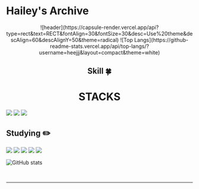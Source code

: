 # Hailey's Archive
<div align=center>
![header](https://capsule-render.vercel.app/api?type=rect&text=RECT&fontAlign=30&fontSize=30&desc=Use%20theme&descAlign=60&descAlignY=50&theme=radical)
![Top Langs](https://github-readme-stats.vercel.app/api/top-langs/?username=heejjj&layout=compact&theme=white)
 
<!-- (https://capsule-render.vercel.app/api?type=waving&color=gradient&height=120&animation=fadeIn&section=footer&text=&fontAlign=70) --!>

 <!--기술스택-->
 ## Skill :four_leaf_clover:
 <h1>STACKS</h1></div>
 
<!--언어 및 툴 -->
<div align> 
  <img src="https://img.shields.io/badge/python-3776AB?style=for-the-badge&logo=python&logoColor=white"> 
  <img src="https://img.shields.io/badge/mysql-4479A1?style=for-the-badge&logo=mysql&logoColor=white">
  <img src="https://img.shields.io/badge/Sass-CC6699?style=flat&logo=Sass&logoColor=white"/>
  

  <br>
 
 <!--공부중 -->
  ## Studying :pencil2: 
  <img src="https://img.shields.io/badge/React-61DAFB?style=flat&logo=React&logoColor=white"/>
  <img src="https://img.shields.io/badge/JavaScript-F7DF1E?style=flat&logo=sql&logoColor=white">
  <img src="https://img.shields.io/badge/Next.js-000000?style=flat&logo=Next.js&logoColor=white"/>
  <img src="https://img.shields.io/badge/html5-E34F26?style=for-the-badge&logo=html5&logoColor=white"> 
  <img src="https://img.shields.io/badge/css-1572B6?style=for-the-badge&logo=css3&logoColor=white"> 
  <br>

 ![GitHub stats](https://github-readme-stats.vercel.app/api?username=heejjj&show_icons=true&theme=radical)
 

  
  <br>
<hr>
<center>
  <!-- <img src="https://img.shields.io/badge/flask-000000?style=for-the-badge&logo=flask&logoColor=white">
       <img src="https://img.shields.io/badge/TypeScript-3178C6?style=flat&logo=TypeScript&logoColor=white"/> 
  <img src="https://img.shields.io/badge/mongoDB-47A248?style=for-the-badge&logo=MongoDB&logoColor=white">
  <img src="https://img.shields.io/badge/firebase-FFCA28?style=for-the-badge&logo=firebase&logoColor=white">--!> 
 

</center>

</div>

 
  <!--프론트
  <img src="https://img.shields.io/badge/React-61DAFB?style=flat&logo=React&logoColor=white"/>
  <img src="https://img.shields.io/badge/Redux-764ABC?style=flat&logo=Redux&logoColor=white"/>
  <img src="https://img.shields.io/badge/Vue.js-4FC08D?style=flat&logo=Vue.js&logoColor=white"/>
  <br/>
  <!--언어 및 툴 
   <img src="https://img.shields.io/badge/Java-007396?style=flat&logo=Java&logoColor=white"/>
    <img src="https://img.shields.io/badge/JavaScript-F7DF1E?style=flat&logo=JavaScript&logoColor=white"/>
<br/><br/> --> 


<!--(https://capsule-render.vercel.app/api?type=slice)
#<img src="https://capsule-render.vercel.app/api?type=wave&color=auto&height=300&section=header&text=capsule%20render&fontSize=90" />

#![reversal](https://capsule-render.vercel.app/api?#type=rect&text=RECT&fontAlign=30&fontSize=30&desc=Use%20theme&descAlign=60&descAlignY=50&theme=radical)--!> 

